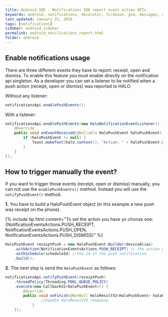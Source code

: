 ```yaml
---
title: Android SDK - Notifications SDK report event action APIs
keywords: android, notifications, decorator, firebase, gcm, messages, cloud
last_updated: January 23, 2018
tags: [notifications]
sidebar: android_sidebar
permalink: android_notifications_report.html
folder: android
---
```


## Enable notifications usage

There are three different events they have to report: receipt, open and dismiss. To enable this feature you must enable directly on the notification api singleton. As a developer you can set a listener to be notified when a push action (receipt, open or dismiss) was reported to HALO.

Without any listener:

```java
notificationsApi.enablePushEvents();
```

With a listener:

```java
notificationsApi.enablePushEvents(new HaloNotificationEventListener() {
    @Override
    public void onEventReceived(@Nullable HaloPushEvent haloPushEvent) {
        if (haloPushEvent != null) {
            Toast.makeText(halo.context(), "Action: " + haloPushEvent.getAction(), Toast.LENGTH_SHORT).show();
        }
    }
});
```

## How to trigger manually the event?

If you want to trigger those events (receipt, open or dismiss) manually, you can not use the ```enablePushEvents()``` method. Instead you will use the ```notifyPushEvent()``` method.

**1.**  You have to build a HaloPushEvent object (in this example a new push was receipt on the phone). 

{% include tip.html content="To set the action you have yo choose one: {NotificationEventsActions.PUSH_RECEIPT,  NotificationEventsActions.PUSH_OPEN, NotificationEventsActions.PUSH_DISMISS}" %}


```java
HaloPushEvent receiptPush = new HaloPushEvent.Builder(deviceAlias)
    .withAction(NotificationEventsActions.PUSH_RECEIPT) // the action you want to notify
    .withSchedule(scheduleId) //the id of the push notification 
    .build();
```   

**2.** The next step is send the ```HaloPushEvent``` as follows: 


```java
notificationsApi.notifyPushEvent(receiptPush)
    .threadPolicy(Threading.POOL_QUEUE_POLICY)
    .execute(new CallbackV2<HaloPushEvent>() {
        @Override
        public void onFinish(@NonNull HaloResultV2<HaloPushEvent> haloResultV2) {
                //handle HaloResultV2 response
            }
    });
```                


